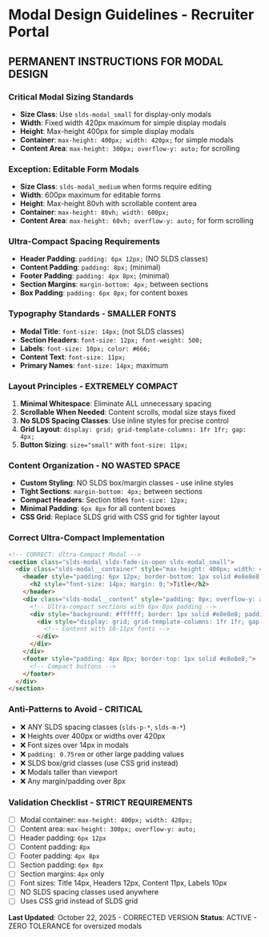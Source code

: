 # Modal Design Guidelines - Recruiter Portal

## **PERMANENT INSTRUCTIONS FOR MODAL DESIGN**

### **Critical Modal Sizing Standards**
- **Size Class**: Use `slds-modal_small` for display-only modals
- **Width**: Fixed width 420px maximum for simple display modals
- **Height**: Max-height 400px for simple display modals
- **Container**: `max-height: 400px; width: 420px;` for simple modals
- **Content Area**: `max-height: 300px; overflow-y: auto;` for scrolling

### **Exception: Editable Form Modals**
- **Size Class**: `slds-modal_medium` when forms require editing
- **Width**: 600px maximum for editable forms
- **Height**: Max-height 80vh with scrollable content area
- **Container**: `max-height: 80vh; width: 600px;`
- **Content Area**: `max-height: 60vh; overflow-y: auto;` for form scrolling

### **Ultra-Compact Spacing Requirements**
- **Header Padding**: `padding: 6px 12px;` (NO SLDS classes)
- **Content Padding**: `padding: 8px;` (minimal)
- **Footer Padding**: `padding: 4px 8px;` (minimal)
- **Section Margins**: `margin-bottom: 4px;` between sections
- **Box Padding**: `padding: 6px 8px;` for content boxes

### **Typography Standards - SMALLER FONTS**
- **Modal Title**: `font-size: 14px;` (not SLDS classes)
- **Section Headers**: `font-size: 12px; font-weight: 500;`
- **Labels**: `font-size: 10px; color: #666;`
- **Content Text**: `font-size: 11px;`
- **Primary Names**: `font-size: 14px;` maximum

### **Layout Principles - EXTREMELY COMPACT**
1. **Minimal Whitespace**: Eliminate ALL unnecessary spacing
2. **Scrollable When Needed**: Content scrolls, modal size stays fixed
3. **No SLDS Spacing Classes**: Use inline styles for precise control
4. **Grid Layout**: `display: grid; grid-template-columns: 1fr 1fr; gap: 4px;`
5. **Button Sizing**: `size="small"` with `font-size: 11px;`

### **Content Organization - NO WASTED SPACE**
- **Custom Styling**: NO SLDS box/margin classes - use inline styles
- **Tight Sections**: `margin-bottom: 4px;` between sections
- **Compact Headers**: Section titles `font-size: 12px;`
- **Minimal Padding**: `6px 8px` for all content boxes
- **CSS Grid**: Replace SLDS grid with CSS grid for tighter layout

### **Correct Ultra-Compact Implementation**
```html
<!-- CORRECT: Ultra-Compact Modal -->
<section class="slds-modal slds-fade-in-open slds-modal_small">
  <div class="slds-modal__container" style="max-height: 400px; width: 420px;">
    <header style="padding: 6px 12px; border-bottom: 1px solid #e8e8e8;">
      <h2 style="font-size: 14px; margin: 0;">Title</h2>
    </header>
    <div class="slds-modal__content" style="padding: 8px; overflow-y: auto; max-height: 300px;">
      <!-- Ultra-compact sections with 6px-8px padding -->
      <div style="background: #ffffff; border: 1px solid #e8e8e8; padding: 6px 8px; margin-bottom: 4px;">
        <div style="display: grid; grid-template-columns: 1fr 1fr; gap: 4px;">
          <!-- Content with 10-11px fonts -->
        </div>
      </div>
    </div>
    <footer style="padding: 4px 8px; border-top: 1px solid #e8e8e8;">
      <!-- Compact buttons -->
    </footer>
  </div>
</section>
```

### **Anti-Patterns to Avoid - CRITICAL**
- ❌ ANY SLDS spacing classes (`slds-p-*`, `slds-m-*`)
- ❌ Heights over 400px or widths over 420px
- ❌ Font sizes over 14px in modals
- ❌ `padding: 0.75rem` or other large padding values
- ❌ SLDS box/grid classes (use CSS grid instead)
- ❌ Modals taller than viewport
- ❌ Any margin/padding over 8px

### **Validation Checklist - STRICT REQUIREMENTS**
- [ ] Modal container: `max-height: 400px; width: 420px;`
- [ ] Content area: `max-height: 300px; overflow-y: auto;`
- [ ] Header padding: `6px 12px`
- [ ] Content padding: `8px`
- [ ] Footer padding: `4px 8px`
- [ ] Section padding: `6px 8px`
- [ ] Section margins: `4px` only
- [ ] Font sizes: Title 14px, Headers 12px, Content 11px, Labels 10px
- [ ] NO SLDS spacing classes used anywhere
- [ ] Uses CSS grid instead of SLDS grid

**Last Updated**: October 22, 2025 - CORRECTED VERSION
**Status**: ACTIVE - ZERO TOLERANCE for oversized modals